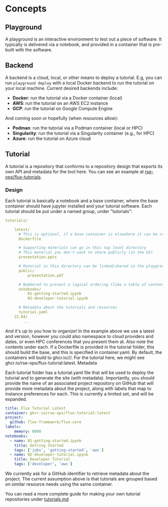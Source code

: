 # Concepts

## Playground

A playground is an interactive environment to test out a piece of software.
It typically is delivered via a notebook, and provided in a container
that is pre-built with the software.

## Backend

A backend is a cloud, local, or other means to deploy a tutorial. E.g,
you can run `playground deploy` with a local Docker backend to run the
tutorial on your local machine. Current desired backends include:

 - **Docker**: run the tutorial via a Docker container (local)
 - **AWS**: run the tutorial on an AWS EC2 instance
 - **GCP**: run the tutorial on Google Compute Engine

And coming soon or hopefully (when resources allow):

 - **Podman**: run the tutorial via a Podman container (local or HPC)
 - **Singularity**: run the tutorial via a Singularity container (e.g., for HPC)
 - **Azure**: run the tutorial on Azure cloud

## Tutorial

A tutorial is a repository that conforms to a repository design that exports
its own API and metadata for the tool here. You can see an example at [rse-ops/flux-tutorials](https://github.com/rse-ops/flux-tutorials/).

### Design

Each tutorial is basically a notebook and a base container, where the base container should have jupyter installed and your tutorial software. Each tutorial should be put under a named group, under "tutorials":

```yaml
tutorials/

    latest/
      # This is optional, if a base container is elsewhere it can be referenced
      Dockerfile

      # Supporting materials can go in this top level directory
      # This material you don't want to share publicly (in the UI)
      presentation.pptx

      # Material in this directory can be linked/shared in the playground
      public/
          presentation.pdf

      # Numbered to present a logical ordering (like a table of contents)
      notebooks/
          01-getting-started.ipynb
          02-developer-tutorial.ipynb

      # Metadata about the tutorials and resources
      tutorial.yaml
    22.04/
        ...
```
And it's up to you how to organize! In the example above we use a latest and version, however you could also namespace to cloud providers and dates, or even HPC conferences that you present them at. Also note the contents under each. If a Dockerfile is provided in the tutorial folder, this should build the base, and this is specified in container.yaml. By default, the containers will build to ghcr.io/<org>/<repository>/<tutorial>. For the tutorial here, we might see ghcr.io/rse-ops/flux-tutorial:latest.
Metadata

Each tutorial folder has a tutorial.yaml file that will be used to deploy the tutorial and to generate the site (with metadata). Importantly, you should provide the name of an associated project repository on GitHub that will provide more metadata about the project, along with labels that map to instance preferences for each. This is currently a limited set, and will be expanded.

```yaml
title: Flux Tutorial Latest
container: ghcr.io/rse-ops/flux-tutorial:latest
project:
  github: flux-framework/flux-core
labels:
    memory: 8000
notebooks:
  - name: 01-getting-started.ipynb
    title: Getting Started
    tags: ['jobs', 'getting-started', 'aws']
  - name: 02-developer-tutorial.ipynb
    title: Developer Tutorial
    tags: ['developer', 'aws']
```
We currently ask for a GitHub identifier to retrieve metadata about the project. The current assumption above is that tutorials are grouped based on similar resource needs using the same container.

You can read a more complete guide for making your own tutorial repositories under [tutorials.md](tutorials.md)
